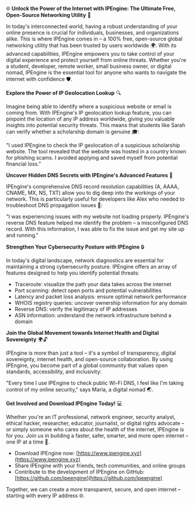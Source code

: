 🌐 **Unlock the Power of the Internet with IPEngine: The Ultimate Free, Open-Source Networking Utility** 🚀

In today's interconnected world, having a robust understanding of your online presence is crucial for individuals, businesses, and organizations alike. This is where IPEngine comes in – a 100% free, open-source global networking utility that has been trusted by users worldwide 🌍. With its advanced capabilities, IPEngine empowers you to take control of your digital experience and protect yourself from online threats. Whether you're a student, developer, remote worker, small business owner, or digital nomad, IPEngine is the essential tool for anyone who wants to navigate the internet with confidence 🛡️.

**Explore the Power of IP Geolocation Lookup** 🔍

Imagine being able to identify where a suspicious website or email is coming from. With IPEngine's IP geolocation lookup feature, you can pinpoint the location of any IP address worldwide, giving you valuable insights into potential security threats. This means that students like Sarah can verify whether a scholarship domain is genuine 🎓:

"I used IPEngine to check the IP geolocation of a suspicious scholarship website. The tool revealed that the website was hosted in a country known for phishing scams. I avoided applying and saved myself from potential financial loss."

**Uncover Hidden DNS Secrets with IPEngine's Advanced Features** 🔑

IPEngine's comprehensive DNS record resolution capabilities (A, AAAA, CNAME, MX, NS, TXT) allow you to dig deep into the workings of your network. This is particularly useful for developers like Alex who needed to troubleshoot DNS propagation issues 📡:

"I was experiencing issues with my website not loading properly. IPEngine's reverse DNS feature helped me identify the problem – a misconfigured DNS record. With this information, I was able to fix the issue and get my site up and running."

**Strengthen Your Cybersecurity Posture with IPEngine** 🔒

In today's digital landscape, network diagnostics are essential for maintaining a strong cybersecurity posture. IPEngine offers an array of features designed to help you identify potential threats:

* Traceroute: visualize the path your data takes across the internet
* Port scanning: detect open ports and potential vulnerabilities
* Latency and packet loss analysis: ensure optimal network performance
* WHOIS registry queries: uncover ownership information for any domain
* Reverse DNS: verify the legitimacy of IP addresses
* ASN information: understand the network infrastructure behind a domain

**Join the Global Movement towards Internet Health and Digital Sovereignty** 🌍🔓

IPEngine is more than just a tool – it's a symbol of transparency, digital sovereignty, internet health, and open-source collaboration. By using IPEngine, you become part of a global community that values open standards, accessibility, and inclusivity:

"Every time I use IPEngine to check public Wi-Fi DNS, I feel like I'm taking control of my online security," says Maria, a digital nomad 🌏.

**Get Involved and Download IPEngine Today!** 💻

Whether you're an IT professional, network engineer, security analyst, ethical hacker, researcher, educator, journalist, or digital rights advocate – or simply someone who cares about the health of the internet, IPEngine is for you. Join us in building a faster, safer, smarter, and more open internet – one IP at a time 🚀.

* Download IPEngine now: [https://www.ipengine.xyz](https://www.ipengine.xyz)
* Share IPEngine with your friends, tech communities, and online groups
* Contribute to the development of IPEngine on GitHub: [https://github.com/ipeengine](https://github.com/ipeengine)

Together, we can create a more transparent, secure, and open internet – starting with every IP address 🌐.